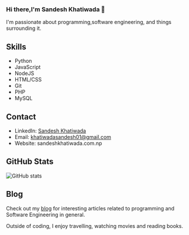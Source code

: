 ### Hi there,I'm Sandesh Khatiwada 👋

I'm passionate about programming,software engineering, and things surrounding it.

## Skills
- Python
- JavaScript
- NodeJS
- HTML/CSS
- Git
- PHP
- MySQL



## Contact
- LinkedIn: [Sandesh Khatiwada](https://www.linkedin.com/in/sandeshkhatiwada)
- Email: khatiwadasandesh01@gmail.com
- Website: sandeshkhatiwada.com.np

## GitHub Stats
![GitHub stats](https://github-readme-stats.vercel.app/api?username=sandesh-theMayGuy&show_icons=true)

## Blog
Check out my [blog](https://yourblog.com) for interesting articles related to programming and Software Engineering in general.

Outside of coding, I enjoy travelling, watching movies and reading books.



<!--
**sandesh-theMayGuy/sandesh-theMayGuy** is a ✨ _special_ ✨ repository because its `README.md` (this file) appears on your GitHub profile.

Here are some ideas to get you started:

- 🔭 I’m currently working on ...
- 🌱 I’m currently learning ...
- 👯 I’m looking to collaborate on ...
- 🤔 I’m looking for help with ...
- 💬 Ask me about ...
- 📫 How to reach me: ...
- 😄 Pronouns: ...
- ⚡ Fun fact: ...
-->
